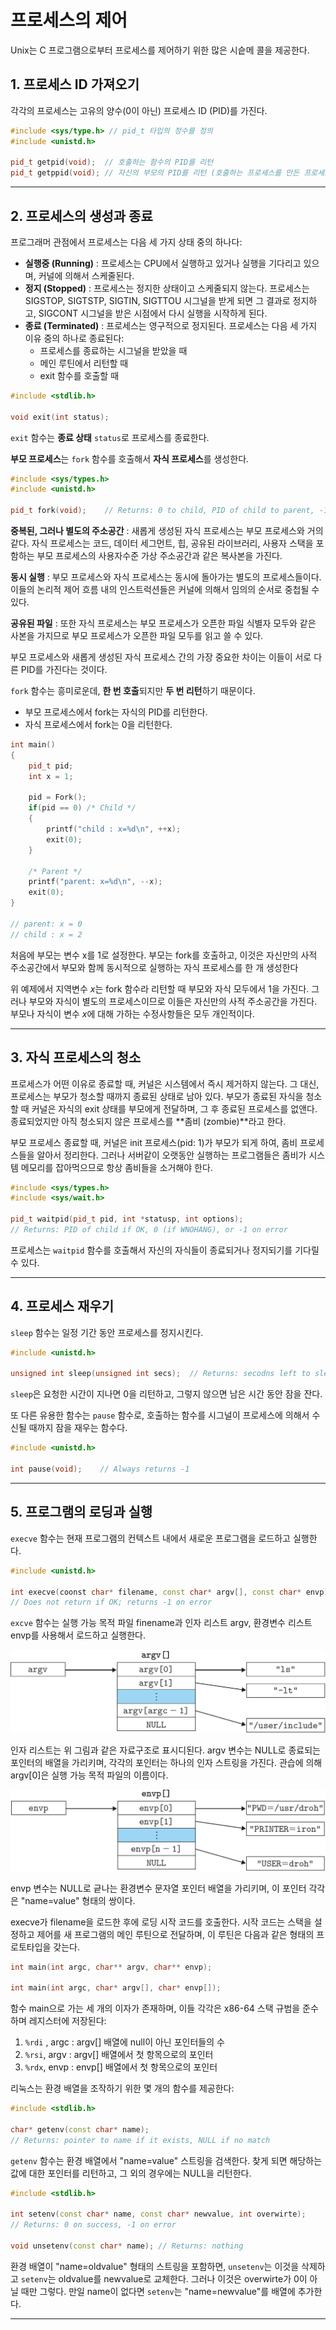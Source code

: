# 프로세스의 제어

Unix는 C 프로그램으로부터 프로세스를 제어하기 위한 많은 시슽메 콜을 제공한다.

## 1. 프로세스 ID 가져오기

각각의 프로세스는 고유의 양수(0이 아닌) 프로세스 ID (PID)를 가진다.

```cpp
#include <sys/type.h> // pid_t 타입의 정수를 정의
#include <unistd.h>

pid_t getpid(void);  // 호출하는 함수의 PID를 리턴
pid_t getppid(void); // 자신의 부모의 PID를 리턴 (호출하는 프로세스를 만든 프로세스)
```

---

## 2. 프로세스의 생성과 종료

프로그래머 관점에서 프로세스는 다음 세 가지 상태 중의 하나다:

- **실행중 (Running)** : 프로세스는 CPU에서 실행하고 있거나 실행을 기다리고 있으며, 커널에 의해서 스케줄된다.
- **정지 (Stopped)** : 프로세스는 정지한 상태이고 스케줄되지 않는다. 프로세스는 SIGSTOP, SIGTSTP, SIGTIN, SIGTTOU 시그널을 받게 되면 그 결과로 정지하고, SIGCONT 시그널을 받은 시점에서 다시 실행을 시작하게 된다.
- **종료 (Terminated)** : 프로세스는 영구적으로 정지된다. 프로세스는 다음 세 가지 이유 중의 하나로 종료된다:
  - 프로세스를 종료하는 시그널을 받았을 때
  - 메인 루틴에서 리턴할 때
  - exit 함수를 호출할 때

```cpp
#include <stdlib.h>

void exit(int status);
```

`exit` 함수는 **종료 상태** `status`로 프로세스를 종료한다.

**부모 프로세스**는 `fork`  함수를 호출해서 **자식 프로세스**를 생성한다.

```cpp
#include <sys/types.h>
#include <unistd.h>

pid_t fork(void);    // Returns: 0 to child, PID of child to parent, -1 on error
```

**중복된, 그러나 별도의 주소공간** : 새롭게 생성된 자식 프로세스는 부모 프로세스와 거의 같다. 자식 프로세스는 코드, 데이터 세그먼트, 힙, 공유된 라이브러리, 사용자 스택을 포함하는 부모 프로세스의 사용자수준 가상 주소공간과 같은 복사본을 가진다. 

**동시 실행** : 부모 프로세스와 자식 프로세스는 동시에 돌아가는 별도의 프로세스들이다. 이들의 논리적 제어 흐름 내의 인스트럭션들은 커널에 의해서 임의의 순서로 중첩될 수 있다.

**공유된 파일** : 또한 자식 프로세스는 부모 프로세스가 오픈한 파일 식별자 모두와 같은 사본을 가지므로 부모 프로세스가 오픈한 파일 모두를 읽고 쓸 수 있다.

부모 프로세스와 새롭게 생성된 자식 프로세스 간의 가장 중요한 차이는 이들이 서로 다른 PID를 가진다는 것이다.

`fork` 함수는 흥미로운데, **한 번 호출**되지만 **두 번 리턴**하기 때문이다.

- 부모 프로세스에서 fork는 자식의 PID를 리턴한다.
- 자식 프로세스에서 fork는 0을 리턴한다.

```cpp
int main()
{
    pid_t pid;
    int x = 1;
    
    pid = Fork();
    if(pid == 0) /* Child */
    {
        printf("child : x=%d\n", ++x);
        exit(0);
    }
    
    /* Parent */
    printf("parent: x=%d\n", --x);
    exit(0);
}

// parent: x = 0
// child : x = 2
```

처음에 부모는 변수 x를 1로 설정한다. 부모는 fork를 호출하고, 이것은 자신만의 사적 주소공간에서 부모와 함께 동시적으로 실행하는 자식 프로세스를 한 개 생성한다

위 예제에서 지역변수 *x*는 fork 함수라 리턴할 때 부모와 자식 모두에서 1을 가진다. 그러나 부모와 자식이 별도의 프로세스이므로 이들은 자신만의 사적 주소공간을 가진다. 부모나 자식이 변수 *x*에 대해 가하는 수정사항들은 모두 개인적이다.

---

## 3. 자식 프로세스의 청소

프로세스가 어떤 이유로 종료할 때, 커널은 시스템에서 즉시 제거하지 않는다. 그 대신, 프로세스는 부모가 청소할 때까지 종료된 상태로 남아 있다. 부모가 종료된 자식을 청소할 때 커널은 자식의 exit 상태를 부모에게 전달하며, 그 후 종료된 프로세스를 없앤다. 종료되었지만 아직 청소되지 않은 프로세스를 **좀비 (zombie)**라고 한다.

부모 프로세스 종료할 때, 커널은 init 프로세스(pid: 1)가 부모가 되게 하여, 좀비 프로세스들을 알아서 정리한다. 그러나 서버같이 오랫동안 실행하는 프로그램들은 좀비가 시스템 메모리를 잡아먹으므로 항상 좀비들을 소거해야 한다.

```cpp
#include <sys/types.h>
#include <sys/wait.h>

pid_t waitpid(pid_t pid, int *statusp, int options);
// Returns: PID of child if OK, 0 (if WNOHANG), or -1 on error
```

프로세스는 `waitpid` 함수를 호출해서 자신의 자식들이 종료되거나 정지되기를 기다릴 수 있다.

---

## 4. 프로세스 재우기

`sleep` 함수는 일정 기간 동안 프로세스를 정지시킨다.

```cpp
#include <unistd.h>

unsigned int sleep(unsigned int secs);	// Returns: secodns left to sleep
```

`sleep`은 요청한 시간이 지나면 0을 리턴하고, 그렇지 않으면 남은 시간 동안 잠을 잔다.

또 다른 유용한 함수는 `pause` 함수로, 호출하는 함수를 시그널이 프로세스에 의해서 수신될 때까지 잠을 재우는 함수다.

```cpp
#include <unistd.h>

int pause(void);	// Always returns -1
```

---

## 5. 프로그램의 로딩과 실행

`execve` 함수는 현재 프로그램의 컨텍스트 내에서 새로운 프로그램을 로드하고 실행한다.

```cpp
#include <unistd.h>

int execve(coonst char* filename, const char* argv[], const char* envp);
// Does not return if OK; returns -1 on error
```

`excve` 함수는 실행 가능 목적 파일 finename과 인자 리스트 argv, 환경변수 리스트 envp를 사용해서 로드하고 실행한다.

![argv](./25/argv.png)

인자 리스트는 위 그림과 같은 자료구조로 표시디된다. argv 변수는 NULL로 종료되는 포인터의 배열을 가리키며, 각각의 포인터는 하나의 인자 스트링을 가진다. 관습에 의해 argv[0]은 실행 가능 목적 파일의 이름이다.

![envp](./25/envp.png)

envp 변수는 NULL로 긑나는 환경변수 문자열 포인터 배열을 가리키며, 이 포인터 각각은 "name=value" 형태의 쌍이다.

execve가 filename을 로드한 후에 로딩 시작 코드를 호출한다. 시작 코드는 스택을 설정하고 제어를 새 프로그램의 메인 루틴으로 전달하며, 이 루틴은 다음과 같은 형태의 프로토타입을 갖는다.

```cpp
int main(int argc, char** argv, char** envp);

int main(int argc, char* argv[], char* envp[]);
```

 함수 main으로 가는 세 개의 이자가 존재하며, 이들 각각은 x86-64 스택 규범을 준수하며 레지스터에 저장된다:

1. `%rdi` , argc : argv[] 배열에 null이 아닌 포인터들의 수
2. `%rsi`, argv : argv[] 배열에서 첫 항목으로의 포인터
3. `%rdx`, envp : envp[] 배열에서 첫 항목으로의 포인터

리눅스는 환경 배열을 조작하기 위한 몇 개의 함수를 제공한다:

```cpp
#include <stdlib.h>

char* getenv(const char* name);
// Returns: pointer to name if it exists, NULL if no match
```

`getenv` 함수는 환경 배열에서 "name=value" 스트링을 검색한다. 찾게 되면 해당하는 값에 대한 포인터를 리턴하고, 그 외의 경우에는 NULL을 리턴한다.

```cpp
#include <stdlib.h>

int setenv(const char* name, const char* newvalue, int overwirte);
// Returns: 0 on success, -1 on error

void unsetenv(const char* name); // Returns: nothing
```

환경 배열이 "name=oldvalue" 형태의 스트링을 포함하면, `unsetenv`는 이것을 삭제하고 `setenv`는 oldvalue를 newvalue로 교체한다. 그러나 이것은 overwirte가 0이 아닐 때만 그렇다. 만일 name이 없다면 `setenv`는 "name=newvalue"를 배열에 추가한다.

---